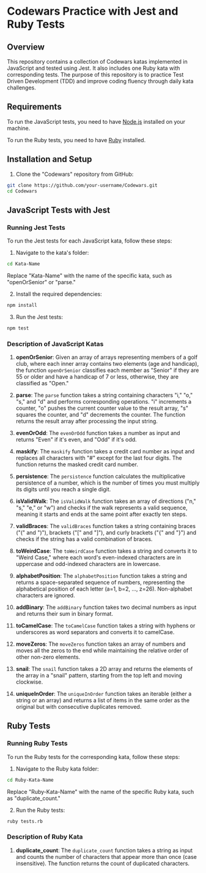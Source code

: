 # Codewars Practice with Jest and Ruby Tests

## Overview

This repository contains a collection of Codewars katas implemented in JavaScript and tested using Jest. It also includes one Ruby kata with corresponding tests. The purpose of this repository is to practice Test Driven Development (TDD) and improve coding fluency through daily kata challenges.

## Requirements

To run the JavaScript tests, you need to have [Node.js](https://nodejs.org/) installed on your machine.

To run the Ruby tests, you need to have [Ruby](https://www.ruby-lang.org/en/) installed.

## Installation and Setup

1. Clone the "Codewars" repository from GitHub:

```bash
git clone https://github.com/your-username/Codewars.git
cd Codewars
```

## JavaScript Tests with Jest

### Running Jest Tests

To run the Jest tests for each JavaScript kata, follow these steps:

1. Navigate to the kata's folder:

```bash
cd Kata-Name
```

Replace "Kata-Name" with the name of the specific kata, such as "openOrSenior" or "parse."

2. Install the required dependencies:

```bash
npm install
```

3. Run the Jest tests:

```bash
npm test
```

### Description of JavaScript Katas

1. **openOrSenior**: Given an array of arrays representing members of a golf club, where each inner array contains two elements (age and handicap), the function `openOrSenior` classifies each member as "Senior" if they are 55 or older and have a handicap of 7 or less, otherwise, they are classified as "Open."

2. **parse**: The `parse` function takes a string containing characters "i," "o," "s," and "d" and performs corresponding operations. "i" increments a counter, "o" pushes the current counter value to the result array, "s" squares the counter, and "d" decrements the counter. The function returns the result array after processing the input string.

3. **evenOrOdd**: The `evenOrOdd` function takes a number as input and returns "Even" if it's even, and "Odd" if it's odd.

4. **maskify**: The `maskify` function takes a credit card number as input and replaces all characters with "#" except for the last four digits. The function returns the masked credit card number.

5. **persistence**: The `persistence` function calculates the multiplicative persistence of a number, which is the number of times you must multiply its digits until you reach a single digit.

6. **isValidWalk**: The `isValidWalk` function takes an array of directions ("n," "s," "e," or "w") and checks if the walk represents a valid sequence, meaning it starts and ends at the same point after exactly ten steps.

7. **validBraces**: The `validBraces` function takes a string containing braces ("(" and ")"), brackets ("[" and "]"), and curly brackets ("{" and "}") and checks if the string has a valid combination of braces.

8. **toWeirdCase**: The `toWeirdCase` function takes a string and converts it to "Weird Case," where each word's even-indexed characters are in uppercase and odd-indexed characters are in lowercase.

9. **alphabetPosition**: The `alphabetPosition` function takes a string and returns a space-separated sequence of numbers, representing the alphabetical position of each letter (a=1, b=2, ..., z=26). Non-alphabet characters are ignored.

10. **addBinary**: The `addBinary` function takes two decimal numbers as input and returns their sum in binary format.

11. **toCamelCase**: The `toCamelCase` function takes a string with hyphens or underscores as word separators and converts it to camelCase.

12. **moveZeros**: The `moveZeros` function takes an array of numbers and moves all the zeros to the end while maintaining the relative order of other non-zero elements.

13. **snail**: The `snail` function takes a 2D array and returns the elements of the array in a "snail" pattern, starting from the top left and moving clockwise.

14. **uniqueInOrder**: The `uniqueInOrder` function takes an iterable (either a string or an array) and returns a list of items in the same order as the original but with consecutive duplicates removed.

## Ruby Tests

### Running Ruby Tests

To run the Ruby tests for the corresponding kata, follow these steps:

1. Navigate to the Ruby kata folder:

```bash
cd Ruby-Kata-Name
```

Replace "Ruby-Kata-Name" with the name of the specific Ruby kata, such as "duplicate_count."

2. Run the Ruby tests:

```bash
ruby tests.rb
```

### Description of Ruby Kata

1. **duplicate_count**: The `duplicate_count` function takes a string as input and counts the number of characters that appear more than once (case insensitive). The function returns the count of duplicated characters.